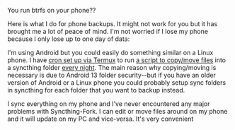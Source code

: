 You run btrfs on your phone??

Here is what I do for phone backups. It might not work for you but it has brought me a lot of peace of mind. I'm not worried if I lose my phone because I only lose up to one day of data:

I'm using Android but you could easily do something similar on a Linux phone. I have [cron set up via Termux](https://github.com/chapmanjacobd/phone/blob/main/setup.sh) to run [a script to copy/move files](https://github.com/chapmanjacobd/phone/blob/main/.shortcuts/tasks/syncthing.sh) into a syncthing folder [every night](https://github.com/chapmanjacobd/phone/blob/main/.jobs/crontab). The main reason why copying/moving is necessary is due to Android 13 folder security--but if you have an older version of Android or a Linux phone you could probably setup sync folders in syncthing for each folder that you want to backup instead.

I sync everything on my phone and I've never encountered any major problems with Syncthing-Fork. I can edit or move files around on my phone and it will update on my PC and vice-versa. It's very convenient
